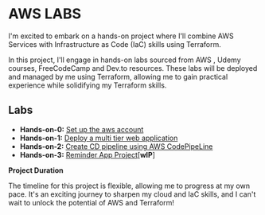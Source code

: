 # AWS LABS

I'm excited to embark on a hands-on project where I'll combine AWS Services with Infrastructure as Code (IaC) skills using Terraform. 

In this project, I'll engage in hands-on labs sourced from AWS , Udemy courses, FreeCodeCamp and Dev.to resources. These labs will be deployed and managed by me using Terraform, allowing me to gain practical experience while solidifying my Terraform skills.

## Labs

- **Hands-on-0:** [Set up the aws account](/hands_on_0/README.md)
- **Hands-on-1:** [Deploy a multi tier web application](/hands_on_1/README.md) 
- **Hands-on-2:** [Create CD pipeline using AWS CodePipeLine]((/hands_on_2/README.md))
- **Hands-on-3:** [Reminder App Project](https://www.freecodecamp.org/news/learn-serverless-aws-by-building-7-projects/)[**wIP**]

**Project Duration**

The timeline for this project is flexible, allowing me to progress at my own pace. It's an exciting journey to sharpen my cloud and IaC skills, and I can't wait to unlock the potential of AWS and Terraform!
